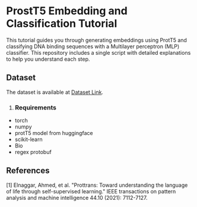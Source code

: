 # ProstT5 Embedding and Classification Tutorial

This tutorial guides you through generating embeddings using ProtT5 and classifying DNA binding sequences with a Multilayer perceptron (MLP) classifier. This repository includes a single script with detailed explanations to help you understand each step.

## Dataset
The dataset is available at [Dataset Link](https://deepwet-dna.monarcatechnical.com/data).

1. ### Requirements
- torch
- numpy
- protT5 model from huggingface
- scikit-learn
- Bio
- regex protobuf

## References
[1] Elnaggar, Ahmed, et al. "Prottrans: Toward understanding the language of life through self-supervised learning." IEEE transactions on pattern analysis and machine intelligence 44.10 (2021): 7112-7127.
